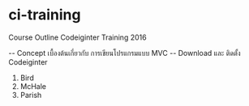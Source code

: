 # ci-training
Course Outline Codeiginter Training 2016

-- Concept เบื้องต้นเกี่ยวกับ การเขียนโปรแกรมแบบ MVC
-- Download และ ติดตั้ง Codeiginter
<ol>
<li>Bird</li>
<li>McHale</li>
<li>Parish</li>
</ol>
